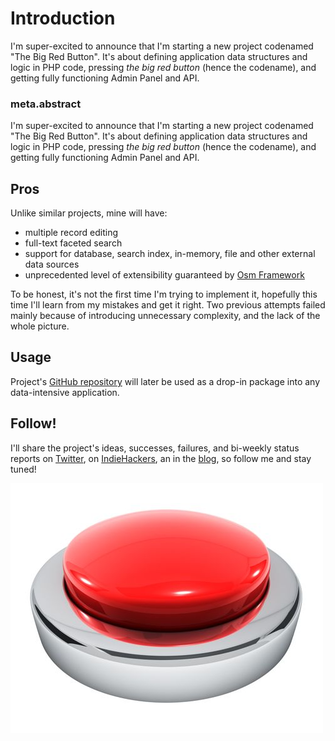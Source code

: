 # Introduction

I'm super-excited to announce that I'm starting a new project codenamed "The Big Red Button". It's about defining application data structures and logic in PHP code, pressing *the big red button* (hence the codename), and getting fully functioning Admin Panel and API.

### meta.abstract

I'm super-excited to announce that I'm starting a new project codenamed "The Big Red Button". It's about defining application data structures and logic in PHP code, pressing *the big red button* (hence the codename), and getting fully functioning Admin Panel and API.

## Pros

Unlike similar projects, mine will have:

* multiple record editing
* full-text faceted search
* support for database, search index, in-memory, file and other external data sources
* unprecedented level of extensibility guaranteed by [Osm Framework](https://osm.software/docs/framework/index.html)

To be honest, it's not the first time I'm trying to implement it, hopefully this time I'll learn from my mistakes and get it right. Two previous attempts failed mainly because of introducing unnecessary complexity, and the lack of the whole picture. 

## Usage

Project's [GitHub repository](https://github.com/osmphp/data) will later be used as a drop-in package into any data-intensive application.

## Follow! 

I'll share the project's ideas, successes, failures, and bi-weekly status reports on [Twitter](https://twitter.com/v_osmianski), on [IndieHackers](https://www.indiehackers.com/osmianski), an in the [blog](https://osm.software/blog/data/), so follow me and stay tuned!

![The Big Red Button](big-red-button-small.jpg)

  